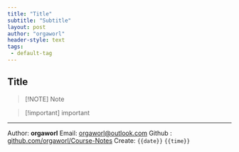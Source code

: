 ```yaml
---
title: "Title"
subtitle: "Subtitle"
layout: post
author: "orgaworl"
header-style: text
tags:
 - default-tag
---
```

## Title

>[!NOTE] Note

>[!important] important















---
Author: **orgaworl**
Email: [orgaworl@outlook.com](orgaworl@outlook.com)
Github : [github.com/orgaworl/Course-Notes](https://github.com/orgaworl/Course-Notes)
Create: `{{date}}` `{{time}}`
